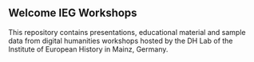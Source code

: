 ## Welcome IEG Workshops
This repository contains presentations, educational material and sample data from digital humanities workshops hosted by the DH Lab of the Institute of European History in Mainz, Germany.
